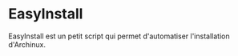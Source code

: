 EasyInstall
===========

EasyInstall est un petit script qui permet d'automatiser l'installation d'Archinux.
